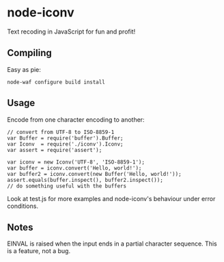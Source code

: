 # node-iconv

Text recoding in JavaScript for fun and profit!

## Compiling

Easy as pie:

	node-waf configure build install

## Usage

Encode from one character encoding to another:

	// convert from UTF-8 to ISO-8859-1
	var Buffer = require('buffer').Buffer;
	var Iconv  = require('./iconv').Iconv;
	var assert = require('assert');
	
	var iconv = new Iconv('UTF-8', 'ISO-8859-1');
	var buffer = iconv.convert('Hello, world!');
	var buffer2 = iconv.convert(new Buffer('Hello, world!'));
	assert.equals(buffer.inspect(), buffer2.inspect());
	// do something useful with the buffers

Look at test.js for more examples and node-iconv's behaviour under error conditions.

## Notes

EINVAL is raised when the input ends in a partial character sequence. This is a feature,
not a bug. 